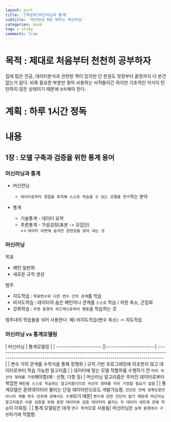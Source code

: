 ```yaml
---
layout: post
title: '[책공부]머신러닝과 통계'
subtitle: '파이썬과 R로 배우는 머신러닝'
categories: book
tags : study
comments: true
---
```


# 목적 : 제대로 처음부터 천천히 공부하자

집에 많은 전공, 데이터분석과 관련된 책이 있지만 단 한권도 첫장부터 끝장까지 다 본건 없는거 같다.
비록 필요한 부분만 찾아 사용하는 서적들이긴 하지만 기초적인 지식이 탄탄하지 않은 상태이기 때문에 `정독`해야 한다.

# 계획 : 하루 1시간 정독

# 내용

## 1장 : 모델 구축과 검증을 위한 통계 용어

### 머신러닝과 통계
 - 머신런닝
	+ `데이터로부터 경험을 축적해 스스로 학습할 수 있는 모델을 연구`하는 분야  
	
 - 통계
	+ 기술통계 - 데이터 요약
	+ 추론통계 - 가설검정(표본 -> 모집단)  
	=> `데이터 이면에 숨겨진 관련성을 찾아 내는 것`
		 
### 머신러닝
  목표
 - 패턴 일반화
 - 새로운 규칙 생성
 
 범주
 - 지도학습 : `목표변수와 다른 변수 간의 관계`를 학습
 - 비지도학습 : 데이터의 숨은 패턴이나 관계를 `스스로` 학습 / 차원 축소, 군집화
 - 강화학습 : `주변 환경의 피드백으로부터 행동`을 학습하는 것
 
 범주내의 학습들을 섞어 사용한다. 
 예) 비지도학습(변수 축소) -> 지도학습
                   
### 머신러닝 vs 통계모델링

| 머신러닝                                                                | 통계모델링                                                                                 |
| ---------------------- ||------------------------| :-------------------------------------------------------------------------------------------------------------------------------------------------------------- |
| 변수 가의 관계를 수학식을 통해 정형화                   | 규칙 기반 프로그래밍에 의조한지 않고 데이터로부터 학습 가능한 알고리즘                                                                                                                                                     |
| 데이터에 맞는 모델 적합하를 수행하기 전 `미리 곡선의 형태를 가정`해야함(예  : 선형, 다항 등)                  | 머신러닝 알고리즘은 주어진 데이터로부터 복잡한 `패턴을 스스로 학습하는 알고리즘이므로 곡선의 형태를 미리 가정할 필요가 없음`                                                                      |
| 통계모델은 훈련데이터라 불리는 단일 데이터만으로도 개발가능함. `진단은 전체 정확도뿐만 아니라 개별 변수 단위에 관해서도 수행`되기 때문| `변수에 관한 진단이 없기 때문에 머신러닝 알고리즘은 이중 검증을 위해 훈련 데이터와 검증 데이터라 불리는 두 데이터 세트에 관해 학습`이 이뤄짐.                                                                                                                                                      |
| 통계 모델링은 대개 `연구 목적`으로 사용됨| 머신러닝은 `실제 환경에서 구현`하기에 적합함.                                                                                                                                                       
